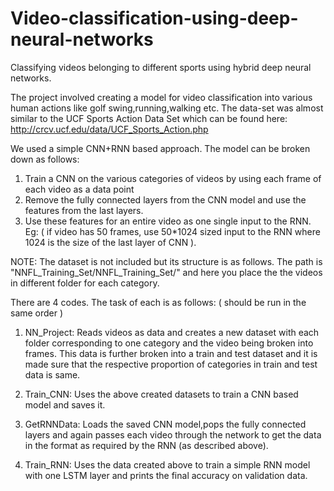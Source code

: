 # Video-classification-using-deep-neural-networks

Classifying videos belonging to different sports using hybrid deep neural networks.

The project involved creating a model for video classification into various human actions like golf swing,running,walking etc. The data-set was almost similar to the UCF Sports Action Data Set which can be found here: http://crcv.ucf.edu/data/UCF_Sports_Action.php

We used a simple CNN+RNN based approach. The model can be broken down as follows:

  1. Train a CNN on the various categories of videos by using each frame of each video as a data point
  2. Remove the fully connected layers from the CNN model and use the features from the last layers.
  3. Use these features for an entire video as one single input to the RNN. Eg: ( if video has 50 frames, use 50*1024 sized input             to the RNN where 1024 is the size of the last layer of CNN ).

NOTE: The dataset is not included but its structure is as follows. The path is "NNFL_Training_Set/NNFL_Training_Set/" and here you place the the videos in different folder for each category.

There are 4 codes. The task of each is as follows: ( should be run in the same order )

   1. NN_Project: Reads videos as data and creates a new dataset with each folder corresponding to one category and the video being broken into frames. This data is further broken into a train and test dataset and it is made sure that the respective proportion of categories in train and test data is same.

   2. Train_CNN: Uses the above created datasets to train a CNN based model and saves it.

   3. GetRNNData: Loads the saved CNN model,pops the fully connected layers and again passes each video through the network to get the data in the format as required by the RNN (as described above).

   4. Train_RNN: Uses the data created above to train a simple RNN model with one LSTM layer and prints the final accuracy on validation data.
